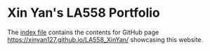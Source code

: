# Xin Yan's LA558 Portfolio
 
The [index file](index.md) contains the contents for GitHub page https://xinyan127.github.io/LA558_XinYan/ showcasing this website.
